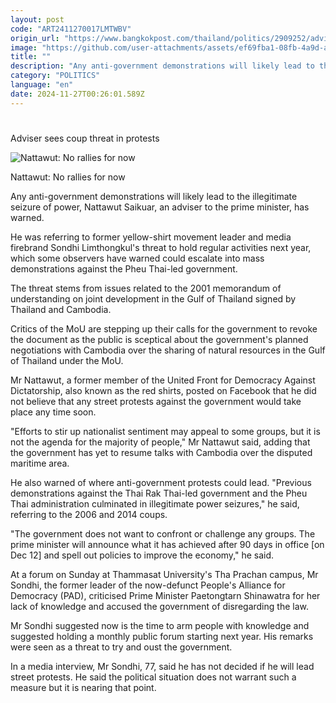 ```yaml
---
layout: post
code: "ART2411270017LMTWBV"
origin_url: "https://www.bangkokpost.com/thailand/politics/2909252/adviser-sees-coup-threat-in-protests"
image: "https://github.com/user-attachments/assets/ef69fba1-08fb-4a9d-abf2-8611df8087bb"
title: ""
description: "Any anti-government demonstrations will likely lead to the illegitimate seizure of power, Nattawut Saikuar, an adviser to the prime minister, has warned."
category: "POLITICS"
language: "en"
date: 2024-11-27T00:26:01.589Z
---
```


# 

Adviser sees coup threat in protests

![Nattawut: No rallies for now](https://github.com/user-attachments/assets/9e547489-cf7b-40df-b023-33ddcd41f76d)

Nattawut: No rallies for now

Any anti-government demonstrations will likely lead to the illegitimate seizure of power, Nattawut Saikuar, an adviser to the prime minister, has warned.

He was referring to former yellow-shirt movement leader and media firebrand Sondhi Limthongkul's threat to hold regular activities next year, which some observers have warned could escalate into mass demonstrations against the Pheu Thai-led government.

The threat stems from issues related to the 2001 memorandum of understanding on joint development in the Gulf of Thailand signed by Thailand and Cambodia.

Critics of the MoU are stepping up their calls for the government to revoke the document as the public is sceptical about the government's planned negotiations with Cambodia over the sharing of natural resources in the Gulf of Thailand under the MoU.

Mr Nattawut, a former member of the United Front for Democracy Against Dictatorship, also known as the red shirts, posted on Facebook that he did not believe that any street protests against the government would take place any time soon.

"Efforts to stir up nationalist sentiment may appeal to some groups, but it is not the agenda for the majority of people," Mr Nattawut said, adding that the government has yet to resume talks with Cambodia over the disputed maritime area.

He also warned of where anti-government protests could lead. "Previous demonstrations against the Thai Rak Thai-led government and the Pheu Thai administration culminated in illegitimate power seizures," he said, referring to the 2006 and 2014 coups.

"The government does not want to confront or challenge any groups. The prime minister will announce what it has achieved after 90 days in office \[on Dec 12\] and spell out policies to improve the economy," he said.

At a forum on Sunday at Thammasat University's Tha Prachan campus, Mr Sondhi, the former leader of the now-defunct People's Alliance for Democracy (PAD), criticised Prime Minister Paetongtarn Shinawatra for her lack of knowledge and accused the government of disregarding the law.

Mr Sondhi suggested now is the time to arm people with knowledge and suggested holding a monthly public forum starting next year. His remarks were seen as a threat to try and oust the government.

In a media interview, Mr Sondhi, 77, said he has not decided if he will lead street protests. He said the political situation does not warrant such a measure but it is nearing that point.